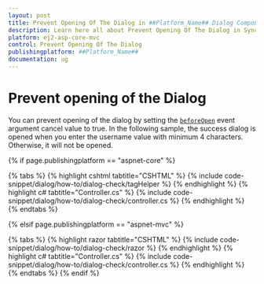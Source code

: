 ```yaml
---
layout: post
title: Prevent Opening Of The Dialog in ##Platform_Name## Dialog Component
description: Learn here all about Prevent Opening Of The Dialog in Syncfusion ##Platform_Name## Dialog component and more.
platform: ej2-asp-core-mvc
control: Prevent Opening Of The Dialog
publishingplatform: ##Platform_Name##
documentation: ug
---
```



# Prevent opening of the Dialog

You can prevent opening of the dialog by setting the [`beforeOpen`](https://help.syncfusion.com/cr/aspnetcore-js2/Syncfusion.EJ2.Popups.Dialog.html#Syncfusion_EJ2_Popups_Dialog_BeforeOpen) event argument cancel value to true.
In the following sample, the success dialog is opened when you enter the username value with minimum 4 characters. Otherwise, it will not be opened.

{% if page.publishingplatform == "aspnet-core" %}

{% tabs %}
{% highlight cshtml tabtitle="CSHTML" %}
{% include code-snippet/dialog/how-to/dialog-check/tagHelper %}
{% endhighlight %}
{% highlight c# tabtitle="Controller.cs" %}
{% include code-snippet/dialog/how-to/dialog-check/controller.cs %}
{% endhighlight %}
{% endtabs %}

{% elsif page.publishingplatform == "aspnet-mvc" %}

{% tabs %}
{% highlight razor tabtitle="CSHTML" %}
{% include code-snippet/dialog/how-to/dialog-check/razor %}
{% endhighlight %}
{% highlight c# tabtitle="Controller.cs" %}
{% include code-snippet/dialog/how-to/dialog-check/controller.cs %}
{% endhighlight %}
{% endtabs %}
{% endif %}

